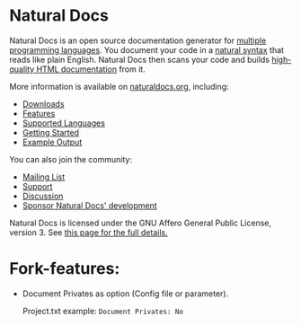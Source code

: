 # Natural Docs

Natural Docs is an open source documentation generator for 
[multiple programming languages](https://www.naturaldocs.org/languages).  You document your code in a 
[natural syntax](https://www.naturaldocs.org/features/comments) that reads like plain English.  Natural Docs then scans 
your code and builds [high-quality HTML documentation](https://www.naturaldocs.org/features/output) from it.

More information is available on [naturaldocs.org](https://www.naturaldocs.org), including:

- [Downloads](https://www.naturaldocs.org/download)
- [Features](https://www.naturaldocs.org/features)
- [Supported Languages](https://www.naturaldocs.org/languages)
- [Getting Started](https://www.naturaldocs.org/getting_started)
- [Example Output](https://www.naturaldocs.org/documentation)

You can also join the community:

- [Mailing List](https://www.naturaldocs.org/mailing_list)
- [Support](https://www.naturaldocs.org/support)
- [Discussion](https://www.reddit.com/r/NaturalDocs)
- [Sponsor Natural Docs' development](https://github.com/sponsors/NaturalDocs)

Natural Docs is licensed under the GNU Affero General Public License, version 3.  See 
[this page for the full details.](https://www.naturaldocs.org/license/)

# Fork-features:
- Document Privates as option (Config file or parameter).

   Project.txt example: ```Document Privates: No```
